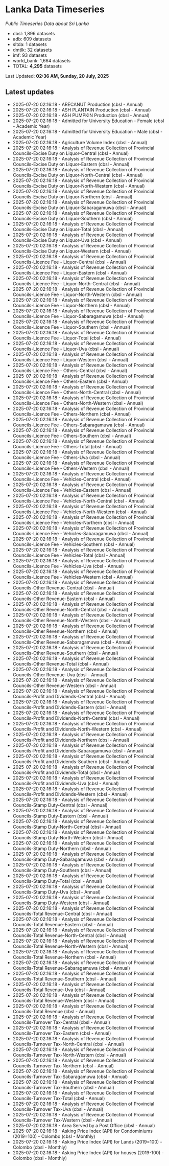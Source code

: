 # Lanka Data Timeseries
*Public Timeseries Data about Sri Lanka*

* cbsl: 1,896 datasets
* adb: 609 datasets
* sltda: 1 datasets
* dmtlk: 32 datasets
* imf: 93 datasets
* world_bank: 1,664 datasets
* TOTAL: **4,295** datasets

Last Updated: **02:36 AM, Sunday, 20 July, 2025**

## Latest updates

* 2025-07-20 02:16:18 - ARECANUT Production (cbsl - Annual)
* 2025-07-20 02:16:18 - ASH PLANTAIN Production (cbsl - Annual)
* 2025-07-20 02:16:18 - ASH PUMPKIN Production (cbsl - Annual)
* 2025-07-20 02:16:18 - Admitted for University Education - Female (cbsl - Academic Year)
* 2025-07-20 02:16:18 - Admitted for University Education - Male (cbsl - Academic Year)
* 2025-07-20 02:16:18 - Agriculture Volume Index (cbsl - Annual)
* 2025-07-20 02:16:18 - Analysis of Revenue Collection of Provincial Councils-Excise Duty on Liquor-Central (cbsl - Annual)
* 2025-07-20 02:16:18 - Analysis of Revenue Collection of Provincial Councils-Excise Duty on Liquor-Eastern (cbsl - Annual)
* 2025-07-20 02:16:18 - Analysis of Revenue Collection of Provincial Councils-Excise Duty on Liquor-North-Central (cbsl - Annual)
* 2025-07-20 02:16:18 - Analysis of Revenue Collection of Provincial Councils-Excise Duty on Liquor-North-Western (cbsl - Annual)
* 2025-07-20 02:16:18 - Analysis of Revenue Collection of Provincial Councils-Excise Duty on Liquor-Northern (cbsl - Annual)
* 2025-07-20 02:16:18 - Analysis of Revenue Collection of Provincial Councils-Excise Duty on Liquor-Sabaragamuwa (cbsl - Annual)
* 2025-07-20 02:16:18 - Analysis of Revenue Collection of Provincial Councils-Excise Duty on Liquor-Southern (cbsl - Annual)
* 2025-07-20 02:16:18 - Analysis of Revenue Collection of Provincial Councils-Excise Duty on Liquor-Total (cbsl - Annual)
* 2025-07-20 02:16:18 - Analysis of Revenue Collection of Provincial Councils-Excise Duty on Liquor-Uva (cbsl - Annual)
* 2025-07-20 02:16:18 - Analysis of Revenue Collection of Provincial Councils-Excise Duty on Liquor-Western (cbsl - Annual)
* 2025-07-20 02:16:18 - Analysis of Revenue Collection of Provincial Councils-Licence Fee - Liquor-Central (cbsl - Annual)
* 2025-07-20 02:16:18 - Analysis of Revenue Collection of Provincial Councils-Licence Fee - Liquor-Eastern (cbsl - Annual)
* 2025-07-20 02:16:18 - Analysis of Revenue Collection of Provincial Councils-Licence Fee - Liquor-North-Central (cbsl - Annual)
* 2025-07-20 02:16:18 - Analysis of Revenue Collection of Provincial Councils-Licence Fee - Liquor-North-Western (cbsl - Annual)
* 2025-07-20 02:16:18 - Analysis of Revenue Collection of Provincial Councils-Licence Fee - Liquor-Northern (cbsl - Annual)
* 2025-07-20 02:16:18 - Analysis of Revenue Collection of Provincial Councils-Licence Fee - Liquor-Sabaragamuwa (cbsl - Annual)
* 2025-07-20 02:16:18 - Analysis of Revenue Collection of Provincial Councils-Licence Fee - Liquor-Southern (cbsl - Annual)
* 2025-07-20 02:16:18 - Analysis of Revenue Collection of Provincial Councils-Licence Fee - Liquor-Total (cbsl - Annual)
* 2025-07-20 02:16:18 - Analysis of Revenue Collection of Provincial Councils-Licence Fee - Liquor-Uva (cbsl - Annual)
* 2025-07-20 02:16:18 - Analysis of Revenue Collection of Provincial Councils-Licence Fee - Liquor-Western (cbsl - Annual)
* 2025-07-20 02:16:18 - Analysis of Revenue Collection of Provincial Councils-Licence Fee - Others-Central (cbsl - Annual)
* 2025-07-20 02:16:18 - Analysis of Revenue Collection of Provincial Councils-Licence Fee - Others-Eastern (cbsl - Annual)
* 2025-07-20 02:16:18 - Analysis of Revenue Collection of Provincial Councils-Licence Fee - Others-North-Central (cbsl - Annual)
* 2025-07-20 02:16:18 - Analysis of Revenue Collection of Provincial Councils-Licence Fee - Others-North-Western (cbsl - Annual)
* 2025-07-20 02:16:18 - Analysis of Revenue Collection of Provincial Councils-Licence Fee - Others-Northern (cbsl - Annual)
* 2025-07-20 02:16:18 - Analysis of Revenue Collection of Provincial Councils-Licence Fee - Others-Sabaragamuwa (cbsl - Annual)
* 2025-07-20 02:16:18 - Analysis of Revenue Collection of Provincial Councils-Licence Fee - Others-Southern (cbsl - Annual)
* 2025-07-20 02:16:18 - Analysis of Revenue Collection of Provincial Councils-Licence Fee - Others-Total (cbsl - Annual)
* 2025-07-20 02:16:18 - Analysis of Revenue Collection of Provincial Councils-Licence Fee - Others-Uva (cbsl - Annual)
* 2025-07-20 02:16:18 - Analysis of Revenue Collection of Provincial Councils-Licence Fee - Others-Western (cbsl - Annual)
* 2025-07-20 02:16:18 - Analysis of Revenue Collection of Provincial Councils-Licence Fee - Vehicles-Central (cbsl - Annual)
* 2025-07-20 02:16:18 - Analysis of Revenue Collection of Provincial Councils-Licence Fee - Vehicles-Eastern (cbsl - Annual)
* 2025-07-20 02:16:18 - Analysis of Revenue Collection of Provincial Councils-Licence Fee - Vehicles-North-Central (cbsl - Annual)
* 2025-07-20 02:16:18 - Analysis of Revenue Collection of Provincial Councils-Licence Fee - Vehicles-North-Western (cbsl - Annual)
* 2025-07-20 02:16:18 - Analysis of Revenue Collection of Provincial Councils-Licence Fee - Vehicles-Northern (cbsl - Annual)
* 2025-07-20 02:16:18 - Analysis of Revenue Collection of Provincial Councils-Licence Fee - Vehicles-Sabaragamuwa (cbsl - Annual)
* 2025-07-20 02:16:18 - Analysis of Revenue Collection of Provincial Councils-Licence Fee - Vehicles-Southern (cbsl - Annual)
* 2025-07-20 02:16:18 - Analysis of Revenue Collection of Provincial Councils-Licence Fee - Vehicles-Total (cbsl - Annual)
* 2025-07-20 02:16:18 - Analysis of Revenue Collection of Provincial Councils-Licence Fee - Vehicles-Uva (cbsl - Annual)
* 2025-07-20 02:16:18 - Analysis of Revenue Collection of Provincial Councils-Licence Fee - Vehicles-Western (cbsl - Annual)
* 2025-07-20 02:16:18 - Analysis of Revenue Collection of Provincial Councils-Other Revenue-Central (cbsl - Annual)
* 2025-07-20 02:16:18 - Analysis of Revenue Collection of Provincial Councils-Other Revenue-Eastern (cbsl - Annual)
* 2025-07-20 02:16:18 - Analysis of Revenue Collection of Provincial Councils-Other Revenue-North-Central (cbsl - Annual)
* 2025-07-20 02:16:18 - Analysis of Revenue Collection of Provincial Councils-Other Revenue-North-Western (cbsl - Annual)
* 2025-07-20 02:16:18 - Analysis of Revenue Collection of Provincial Councils-Other Revenue-Northern (cbsl - Annual)
* 2025-07-20 02:16:18 - Analysis of Revenue Collection of Provincial Councils-Other Revenue-Sabaragamuwa (cbsl - Annual)
* 2025-07-20 02:16:18 - Analysis of Revenue Collection of Provincial Councils-Other Revenue-Southern (cbsl - Annual)
* 2025-07-20 02:16:18 - Analysis of Revenue Collection of Provincial Councils-Other Revenue-Total (cbsl - Annual)
* 2025-07-20 02:16:18 - Analysis of Revenue Collection of Provincial Councils-Other Revenue-Uva (cbsl - Annual)
* 2025-07-20 02:16:18 - Analysis of Revenue Collection of Provincial Councils-Other Revenue-Western (cbsl - Annual)
* 2025-07-20 02:16:18 - Analysis of Revenue Collection of Provincial Councils-Profit and Dividends-Central (cbsl - Annual)
* 2025-07-20 02:16:18 - Analysis of Revenue Collection of Provincial Councils-Profit and Dividends-Eastern (cbsl - Annual)
* 2025-07-20 02:16:18 - Analysis of Revenue Collection of Provincial Councils-Profit and Dividends-North-Central (cbsl - Annual)
* 2025-07-20 02:16:18 - Analysis of Revenue Collection of Provincial Councils-Profit and Dividends-North-Western (cbsl - Annual)
* 2025-07-20 02:16:18 - Analysis of Revenue Collection of Provincial Councils-Profit and Dividends-Northern (cbsl - Annual)
* 2025-07-20 02:16:18 - Analysis of Revenue Collection of Provincial Councils-Profit and Dividends-Sabaragamuwa (cbsl - Annual)
* 2025-07-20 02:16:18 - Analysis of Revenue Collection of Provincial Councils-Profit and Dividends-Southern (cbsl - Annual)
* 2025-07-20 02:16:18 - Analysis of Revenue Collection of Provincial Councils-Profit and Dividends-Total (cbsl - Annual)
* 2025-07-20 02:16:18 - Analysis of Revenue Collection of Provincial Councils-Profit and Dividends-Uva (cbsl - Annual)
* 2025-07-20 02:16:18 - Analysis of Revenue Collection of Provincial Councils-Profit and Dividends-Western (cbsl - Annual)
* 2025-07-20 02:16:18 - Analysis of Revenue Collection of Provincial Councils-Stamp Duty-Central (cbsl - Annual)
* 2025-07-20 02:16:18 - Analysis of Revenue Collection of Provincial Councils-Stamp Duty-Eastern (cbsl - Annual)
* 2025-07-20 02:16:18 - Analysis of Revenue Collection of Provincial Councils-Stamp Duty-North-Central (cbsl - Annual)
* 2025-07-20 02:16:18 - Analysis of Revenue Collection of Provincial Councils-Stamp Duty-North-Western (cbsl - Annual)
* 2025-07-20 02:16:18 - Analysis of Revenue Collection of Provincial Councils-Stamp Duty-Northern (cbsl - Annual)
* 2025-07-20 02:16:18 - Analysis of Revenue Collection of Provincial Councils-Stamp Duty-Sabaragamuwa (cbsl - Annual)
* 2025-07-20 02:16:18 - Analysis of Revenue Collection of Provincial Councils-Stamp Duty-Southern (cbsl - Annual)
* 2025-07-20 02:16:18 - Analysis of Revenue Collection of Provincial Councils-Stamp Duty-Total (cbsl - Annual)
* 2025-07-20 02:16:18 - Analysis of Revenue Collection of Provincial Councils-Stamp Duty-Uva (cbsl - Annual)
* 2025-07-20 02:16:18 - Analysis of Revenue Collection of Provincial Councils-Stamp Duty-Western (cbsl - Annual)
* 2025-07-20 02:16:18 - Analysis of Revenue Collection of Provincial Councils-Total Revenue-Central (cbsl - Annual)
* 2025-07-20 02:16:18 - Analysis of Revenue Collection of Provincial Councils-Total Revenue-Eastern (cbsl - Annual)
* 2025-07-20 02:16:18 - Analysis of Revenue Collection of Provincial Councils-Total Revenue-North-Central (cbsl - Annual)
* 2025-07-20 02:16:18 - Analysis of Revenue Collection of Provincial Councils-Total Revenue-North-Western (cbsl - Annual)
* 2025-07-20 02:16:18 - Analysis of Revenue Collection of Provincial Councils-Total Revenue-Northern (cbsl - Annual)
* 2025-07-20 02:16:18 - Analysis of Revenue Collection of Provincial Councils-Total Revenue-Sabaragamuwa (cbsl - Annual)
* 2025-07-20 02:16:18 - Analysis of Revenue Collection of Provincial Councils-Total Revenue-Southern (cbsl - Annual)
* 2025-07-20 02:16:18 - Analysis of Revenue Collection of Provincial Councils-Total Revenue-Uva (cbsl - Annual)
* 2025-07-20 02:16:18 - Analysis of Revenue Collection of Provincial Councils-Total Revenue-Western (cbsl - Annual)
* 2025-07-20 02:16:18 - Analysis of Revenue Collection of Provincial Councils-Total Revenue (cbsl - Annual)
* 2025-07-20 02:16:18 - Analysis of Revenue Collection of Provincial Councils-Turnover Tax-Central (cbsl - Annual)
* 2025-07-20 02:16:18 - Analysis of Revenue Collection of Provincial Councils-Turnover Tax-Eastern (cbsl - Annual)
* 2025-07-20 02:16:18 - Analysis of Revenue Collection of Provincial Councils-Turnover Tax-North-Central (cbsl - Annual)
* 2025-07-20 02:16:18 - Analysis of Revenue Collection of Provincial Councils-Turnover Tax-North-Western (cbsl - Annual)
* 2025-07-20 02:16:18 - Analysis of Revenue Collection of Provincial Councils-Turnover Tax-Northern (cbsl - Annual)
* 2025-07-20 02:16:18 - Analysis of Revenue Collection of Provincial Councils-Turnover Tax-Sabaragamuwa (cbsl - Annual)
* 2025-07-20 02:16:18 - Analysis of Revenue Collection of Provincial Councils-Turnover Tax-Southern (cbsl - Annual)
* 2025-07-20 02:16:18 - Analysis of Revenue Collection of Provincial Councils-Turnover Tax-Total (cbsl - Annual)
* 2025-07-20 02:16:18 - Analysis of Revenue Collection of Provincial Councils-Turnover Tax-Uva (cbsl - Annual)
* 2025-07-20 02:16:18 - Analysis of Revenue Collection of Provincial Councils-Turnover Tax-Western (cbsl - Annual)
* 2025-07-20 02:16:18 - Area Served by a Post Office (cbsl - Annual)
* 2025-07-20 02:16:18 - Asking Price Index (API) for Condominiums (2019=100) - Colombo (cbsl - Monthly)
* 2025-07-20 02:16:18 - Asking Price Index (API) for Lands (2019=100) - Colombo (cbsl - Monthly)
* 2025-07-20 02:16:18 - Asking Price Index (API) for houses (2019-100) - Colombo (cbsl - Monthly)